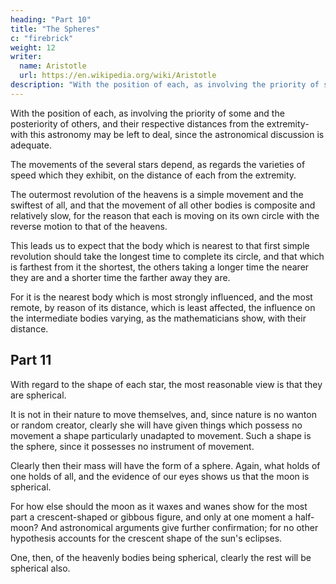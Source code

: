 ```yaml
---
heading: "Part 10"
title: "The Spheres"
c: "firebrick"
weight: 12
writer:
  name: Aristotle
  url: https://en.wikipedia.org/wiki/Aristotle
description: "With the position of each, as involving the priority of some and the posteriority of others, and their respective distances from the extremity"
---
```



With the position of each, as involving the priority of some and the posteriority of others, and their respective distances from the extremity-with this astronomy may be left to deal, since the astronomical discussion is adequate. 

The movements of the several stars depend, as regards the varieties of speed which they exhibit, on the distance of each from the extremity.

The outermost revolution of the heavens is a simple movement and the swiftest of all, and that the movement of all other bodies is composite and relatively slow, for the reason that each is moving on its own circle with the reverse motion to that of the heavens.

This leads us to expect that the body which is nearest to that first simple revolution should take the longest time to complete its circle, and that which is farthest from it the shortest, the others taking a longer time the nearer they are and a shorter time the farther away they are.

For it is the nearest body which is most strongly influenced, and the most remote, by reason of its distance, which is least affected, the influence on the intermediate bodies varying, as the mathematicians show, with their distance.


## Part 11

With regard to the shape of each star, the most reasonable view is that they are spherical. 

It is not in their nature to move themselves, and, since nature is no wanton or random creator, clearly she will have given things which possess no movement a shape particularly unadapted to movement. Such a shape is the sphere, since it possesses no instrument of movement. 

Clearly then their mass will have the form of a sphere. Again, what holds of one holds of all, and the evidence of our eyes shows us that the moon is spherical.

For how else should the moon as it waxes and wanes show for the most part a crescent-shaped or gibbous figure, and only at one moment a half-moon? And astronomical arguments give further confirmation; for no other hypothesis accounts for the crescent shape of the sun's eclipses. 

One, then, of the heavenly bodies being spherical, clearly the rest will be spherical also.


